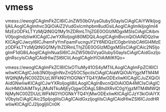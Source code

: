 # vmess

vmess://ewogICAgImFkZCI6ICJnZW50bGVyaGluby50ayIsCiAgICAiYWlkIjogIjAiLAogICAgImhvc3QiOiAiZ2VudGxlcmhpbm8udGsiLAogICAgImlkIjogImI4MzEzODFkLTYzMjQtNGQ1My1hZDRmLThjZGE0OGIzMDgxMSIsCiAgICAibmV0IjogIndzIiwKICAgICJwYXRoIjogIi80MDQiLAogICAgInBvcnQiOiAiNDQzIiwKICAgICJwcyI6ICJhemFyYmFpamFucnguY2Y6NDQzIC0gbnVsbCAtIGI4MzEzODFkLTYzMjQtNGQ1My1hZDRmLThjZGE0OGIzMDgxMSIsCiAgICAic2N5IjogImF1dG8iLAogICAgInNuaSI6ICJnZW50bGVyaGluby50ayIsCiAgICAidGxzIjogInRscyIsCiAgICAidHlwZSI6ICIiLAogICAgInYiOiAiMiIKfQo=


vmess://ewogICAgImFkZCI6ICIxOTIuMy41OS4yMTIiLAogICAgImFpZCI6ICIwIiwKICAgICJob3N0IjogInNvZnQ5OC5pciIsCiAgICAiaWQiOiAiYjgzMTM4MWQtNjMyNC00ZDUzLWFkNGYtOGNkYTQ4YjMwODExIiwKICAgICJuZXQiOiAidGNwIiwKICAgICJwYXRoIjogIi8iLAogICAgInBvcnQiOiAiODA4MCIsCiAgICAicHMiOiAiMTkyLjMuNTkuMjEyOjgwODAgLSBhdXRvIC0gYjgzMTM4MWQtNjMyNC00ZDUzLWFkNGYtOGNkYTQ4YjMwODExIiwKICAgICJzY3kiOiAiYXV0byIsCiAgICAic25pIjogIiIsCiAgICAidGxzIjogIiIsCiAgICAidHlwZSI6ICJodHRwIiwKICAgICJ2IjogIjIiCn0K


